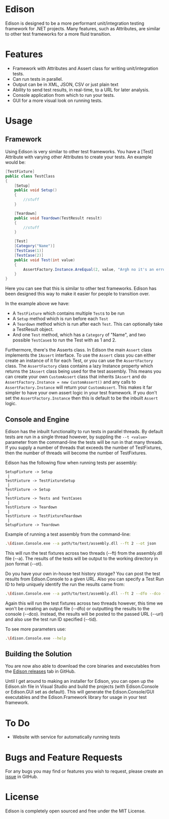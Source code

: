 Edison
======

Edison is designed to be a more performant unit/integration testing framework for .NET projects.
Many features, such as Attributes, are similar to other test frameworks for a more fluid transition.


Features
========

* Framework with Attributes and Assert class for writing unit/integration tests.
* Can run tests in parallel.
* Output can be in XML, JSON, CSV or just plain text
* Ability to send test results, in real-time, to a URL for later analysis.
* Console application from which to run your tests.
* GUI for a more visual look on running tests.


Usage
=====

Framework
---------

Using Edison is very similar to other test frameworks. You have a [Test] Attribute with varying other Attributes to create your tests. An example would be:

```C#
[TestFixture]
public class TestClass
{
	[Setup]
	public void Setup()
	{
		//stuff
	}

	[Teardown]
	public void Teardown(TestResult result)
	{
		//stuff
	}

	[Test]
	[Category("Name")]
	[TestCase(1)]
	[TestCase(2)]
	public void Test(int value)
	{
		AssertFactory.Instance.AreEqual(2, value, "Argh no it's an error!!!1");
	}
}
```

Here you can see that this is similar to other test frameworks. Edison has been designed this way to make it easier for people to transition over.

In the example above we have:
* A `TestFixture` which contains multiple `Test`s to be run
* A `Setup` method which is run before each `Test`
* A `Teardown` method which is run after each `Test`. This can optionally take a TestResult object.
* And one `Test` method, which has a `Category` of "Name", and two possible `TestCase`s to run the Test with as 1 and 2.

Furthermore, there's the Asserts class. In Edison the main `Assert` class implements the `IAssert` interface. To use the `Assert` class you can either create an instance of it for each Test, or you can use the `AssertFactory` class.
The `AssertFactory` class contains a lazy Instance property which returns the `IAssert` class being used for the test assembly. This means you can create your own `CustomAssert` class that inherits `IAssert` and do `AssertFactory.Instance = new CustomAssert()` and any calls to `AssertFactory.Instance` will return your `CustomAssert`. This makes it far simpler to have your own assert logic in your test framework. If you don't set the `AssertFactory.Instance` then this is default to be the inbuilt `Assert` logic.


Console and Engine
------------------

Edison has the inbuilt functionality to run tests in parallel threads. By default tests are run in a single thread however, by suppling the `--t <value>` parameter from the command-line the tests will be run in that many threads. If you supply a number of threads that exceeds the number of TestFixtures, then the number of threads will become the number of TestFixtures.

Edison has the following flow when running tests per assembly:

```
SetupFixture -> Setup
 |
TestFixture -> TestFixtureSetup
 |
TestFixture -> Setup
 |
TestFixture -> Tests and TestCases
 |
TestFixture -> Teardown
 |
TestFixture -> TestFixtureTeardown
 |
SetupFixture -> Teardown
```

Example of running a test assembly from the command-line:

```bash
.\Edison.Console.exe --a path/to/test/assembly.dll --ft 2 --ot json
```

This will run the test fixtures across two threads (--ft) from the assembly.dll file (--a). The results of the tests will be output to the working directory in json format (--ot).

Do you have your own in-house test history storage? You can post the test results from Edison.Console to a given URL. Also you can specify a Test Run ID to help uniquely identify the run the results came from:

```bash
.\Edison.Console.exe --a path/to/test/assembly.dll --ft 2 --dfo --dco --ot json --url http://someurl.com --tid 702
```

Again this will run the test fixtures across two threads however, this time we won't be creating an output file (--dfo) or outputting the results to the console (--dco). Instead, the results will be posted to the passed URL (--url) and also use the test run ID specified (--tid).

To see more parameters use:

```bash
.\Edison.Console.exe --help
```


Building the Solution
---------------------

You are now also able to download the core binaries and executables from the [Edison releases](https://github.com/Badgerati/Edison/releases "Edison Releases") tab in GitHub.

Until I get around to making an installer for Edison, you can open up the Edison.sln file in Visual Studio and build the projects (with Edison.Console or Edison.GUI set as default).
This will generate the Edison.Console/GUI executables and the Edison.Framework library for usage in your test framework.


To Do
=====

* Website with service for automatically running tests


Bugs and Feature Requests
=========================

For any bugs you may find or features you wish to request, please create an [issue](https://github.com/Badgerati/Edison/issues "Issues") in GitHub.


License
=======

Edison is completely open sourced and free under the MIT License.
